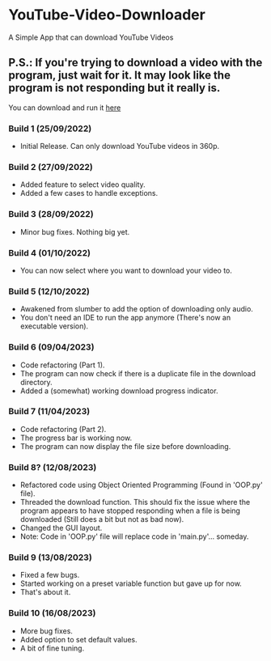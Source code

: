 # YouTube-Video-Downloader
A Simple App that can download YouTube Videos

## P.S.: If you're trying to download a video with the program, just wait for it. It may look like the program is not responding but it really is.

You can download and run it [here](https://github.com/SidKay/YT-Vid-Downloader-Program)

### Build 1 (25/09/2022)
- Initial Release. Can only download YouTube videos in 360p.

### Build 2 (27/09/2022)
- Added feature to select video quality.
- Added a few cases to handle exceptions.

### Build 3 (28/09/2022)
- Minor bug fixes. Nothing big yet.

### Build 4 (01/10/2022)
- You can now select where you want to download your video to.

### Build 5 (12/10/2022)
- Awakened from slumber to add the option of downloading only audio.
- You don't need an IDE to run the app anymore (There's now an executable version).

### Build 6 (09/04/2023)
- Code refactoring (Part 1).
- The program can now check if there is a duplicate file in the download directory.
- Added a (somewhat) working download progress indicator.

### Build 7 (11/04/2023)
- Code refactoring (Part 2).
- The progress bar is working now.
- The program can now display the file size before downloading.

### Build 8? (12/08/2023)
- Refactored code using Object Oriented Programming (Found in 'OOP.py' file).
- Threaded the download function. This should fix the issue where the program appears to have stopped responding when a file is being downloaded (Still does a bit but not as bad now).
- Changed the GUI layout.
- Note: Code in 'OOP.py' file will replace code in 'main.py'... someday.

### Build 9 (13/08/2023)
- Fixed a few bugs.
- Started working on a preset variable function but gave up for now.
- That's about it.

### Build 10 (16/08/2023)
- More bug fixes.
- Added option to set default values.
- A bit of fine tuning.

